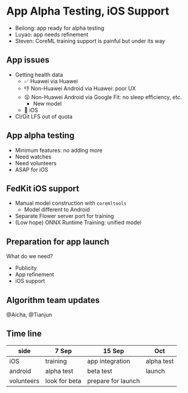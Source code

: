 <!-- slide -->
# App Alpha Testing, iOS Support

<!-- slide -->
- Beilong: app ready for alpha testing
- Luyao: app needs refinement
- Steven: CoreML training support is painful but under its way

<!-- slide -->
## App issues

- Getting health data
    - ✅ Huawei via Huawei
    - 👎 Non-Huawei Android via Huawei: poor UX
    - 😮 Non-Huawei Android via Google Fit: no sleep efficiency, etc.
        - New model
    - 🚧 iOS
- CI/Git LFS out of quota

<!-- slide -->
## App alpha testing

- Minimum features: no adding more
- Need watches
- Need volunteers
- ASAP for iOS

<!-- slide -->
## FedKit iOS support

- Manual model construction with `coremltools`
    - Model different to Android
- Separate Flower server port for training
- (Low hope) ONNX Runtime Training: unified model

<!-- slide -->
## Preparation for app launch

What do we need?

- Publicity
- App refinement
- iOS support

<!-- slide -->
## Algorithm team updates

@Aicha, @Tianjun

<!-- slide -->
## Time line

| side | 7 Sep | 15 Sep | Oct
|-|-|-|-
iOS | training |  app integration| alpha test
android | alpha test | beta test | launch
volunteers | look for beta | prepare for launch
